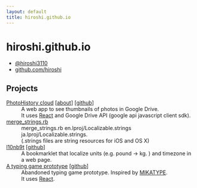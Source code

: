 ```yaml
---
layout: default
title: hiroshi.github.io
---
```

hiroshi.github.io
=================

- [@hiroshi3110](https://twitter.com/hiroshi3110)
- [github.com/hiroshi](https://github.com/hiroshi)

## Projects
<dl>
  <dt>
    <a href="https://hiroshi.github.io/PhotoHistoryCloud/">PhotoHistory cloud</a>
    [<a href="https://hiroshi.github.io/PhotoHistoryCloud/about">about</a>]
    [<a href="https://github.com/hiroshi/PhotoHistoryCloud">github</a>]
  </dt>
  <dd>
    A web app to see thumbnails of photos in Google Drive.<br/>
    It uses <a href="http://facebook.github.io/react/">React</a> and Google Drive API (google api javascript client sdk).
  </dd>

  <dt>
    <a href="https://github.com/hiroshi/merge_strings">merge_strings.rb</a>
  </dt>
  <dd>
    merge_strings.rb en.lproj/Localizable.strings ja.lproj/Localizable.strings.<br/>
    (.strings files are string resources for iOS and OS X)
  </dd>

  <dt>
    <a href="https://hiroshi.github.io/l10nb9t/">l10nb9t</a>
    [<a href="https://github.com/hiroshi/l10nb9t">github</a>]
  </dt>
  <dd>
    A bookmarklet that localize units (e.g. pound -> kg. ) and timezone in a web page.
  </dd>

  <dt>
    <a href="https://hiroshi.github.io/mikatype/">A typing game prototype</a>
    [<a href="https://github.com/hiroshi/mikatype">github</a>]
  </dt>
  <dd>
    Abandoned typing game prototype. Inspired by <a href="http://www.asahi-net.or.jp/~BG8j-IMMR/">MIKATYPE</a>.<br/>
    It uses <a href="http://facebook.github.io/react/">React</a>.
  </dd>
</dl>
